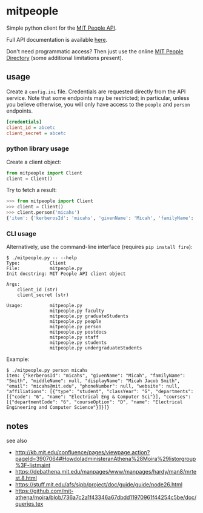 # mitpeople

Simple python client for the [MIT People API](https://developer.mit.edu/api-people).

Full API documentation is available
[here](https://anypoint.mulesoft.com/exchange/portals/mit-5/9ddddac0-4fef-400a-8144-7b537fc0e936/mit-people/1.0.0/console/summary/).

Don't need programmatic access? Then just use the online [MIT People Directory](http://web.mit.edu/people.html) (some additional limitations present).

## usage

Create a `config.ini` file. Credentials are requested directly from the API service. Note
that some endpoints may be restricted; in particular, unless you believe otherwise, you will
only have access to the `people` and `person` endpoints.

``` ini
[credentials]
client_id = abcetc
client_secret = abcetc
```

### python library usage

Create a client object:

``` python
from mitpeople import Client
client = Client()
```

Try to fetch a result:

``` python
>>> from mitpeople import Client
>>> client = Client()
>>> client.person('micahs')
{'item': {'kerberosId': 'micahs', 'givenName': 'Micah', 'familyName': 'Smith', 'middleName': None, 'displayName': 'Micah Jacob Smith', 'email': 'micahs@mit.edu', 'phoneNumber': None, 'website': None, 'affiliations': [{'type': 'student', 'classYear': 'G', 'departments': [{'code': '6', 'name': 'Electrical Eng & Computer Sci'}], 'courses': [{'departmentCode': '6', 'courseOption': 'D', 'name': 'Electrical Engineering and Computer Science'}]}]}}
```

### CLI usage

Alternatively, use the command-line interface (requires `pip install fire`):

``` shell
$ ./mitpeople.py -- --help
Type:           Client
File:           mitpeople.py
Init docstring: MIT People API client object

Args:
    client_id (str)
    client_secret (str)

Usage:          mitpeople.py 
                mitpeople.py faculty
                mitpeople.py graduateStudents
                mitpeople.py people
                mitpeople.py person
                mitpeople.py postdocs
                mitpeople.py staff
                mitpeople.py students
                mitpeople.py undergraduateStudents
```

Example:
``` shell
$ ./mitpeople.py person micahs
item: {"kerberosId": "micahs", "givenName": "Micah", "familyName": "Smith", "middleName": null, "displayName": "Micah Jacob Smith", "email": "micahs@mit.edu", "phoneNumber": null, "website": null, "affiliations": [{"type": "student", "classYear": "G", "departments": [{"code": "6", "name": "Electrical Eng & Computer Sci"}], "courses": [{"departmentCode": "6", "courseOption": "D", "name": "Electrical Engineering and Computer Science"}]}]}
```

## notes

see also
- http://kb.mit.edu/confluence/pages/viewpage.action?pageId=3907064#HowdoIadministeranAthena%28Moira%29listorgroup%3F-listmaint
- https://debathena.mit.edu/manpages/www/manpages/hardy/man8/mrtest.8.html
- https://stuff.mit.edu/afs/sipb/project/doc/guide/guide/node26.html
- https://github.com/mit-athena/moira/blob/736a7c2a1f43346a67dbdd11970961f44254c5be/doc/queries.tex
